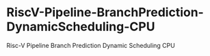 # RiscV-Pipeline-BranchPrediction-DynamicScheduling-CPU
Risc-V Pipeline Branch Prediction Dynamic Scheduling CPU
